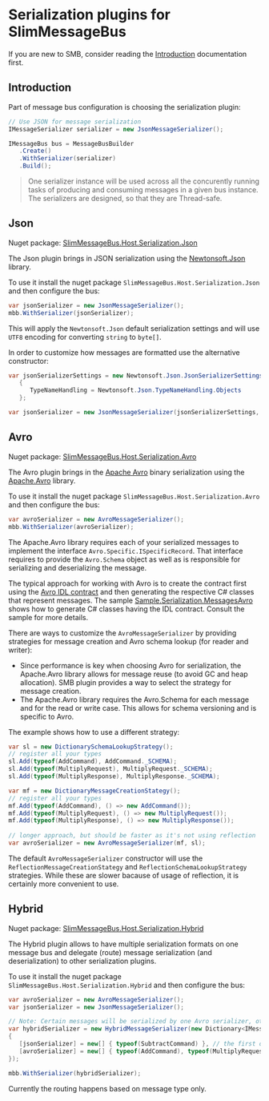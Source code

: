 # Serialization plugins for SlimMessageBus

If you are new to SMB, consider reading the [Introduction](intro.md) documentation first.

## Introduction

Part of message bus configuration is choosing the serialization plugin:

```cs
// Use JSON for message serialization
IMessageSerializer serializer = new JsonMessageSerializer();

IMessageBus bus = MessageBusBuilder
   .Create()
   .WithSerializer(serializer)
   .Build();
```

> One serializer instance will be used across all the concurently running tasks of producing and consuming messages in a given bus instance. The serializers are designed, so that they are Thread-safe.

## Json

Nuget package: [SlimMessageBus.Host.Serialization.Json](https://www.nuget.org/packages/SlimMessageBus.Host.Serialization.Json)

The Json plugin brings in JSON serialization using the [Newtonsoft.Json](https://www.nuget.org/packages/Newtonsoft.Json) library.

To use it install the nuget package `SlimMessageBus.Host.Serialization.Json` and then configure the bus:

```cs
var jsonSerializer = new JsonMessageSerializer();
mbb.WithSerializer(jsonSerializer);
```

This will apply the `Newtonsoft.Json` default serialization settings and will use `UTF8` encoding for converting `string` to `byte[]`. 

In order to customize how messages are formatted use the alternative constructor:

```cs
var jsonSerializerSettings = new Newtonsoft.Json.JsonSerializerSettings
   {
      TypeNameHandling = Newtonsoft.Json.TypeNameHandling.Objects
   };

var jsonSerializer = new JsonMessageSerializer(jsonSerializerSettings, Encoding.UTF8)
```

## Avro

Nuget package: [SlimMessageBus.Host.Serialization.Avro](https://www.nuget.org/packages/SlimMessageBus.Host.Serialization.Avro)

The Avro plugin brings in the [Apache Avro](https://avro.apache.org/) binary serialization using the [Apache.Avro](https://www.nuget.org/packages/Apache.Avro/) library.

To use it install the nuget package `SlimMessageBus.Host.Serialization.Avro` and then configure the bus:

```cs
var avroSerializer = new AvroMessageSerializer();
mbb.WithSerializer(avroSerializer);
```

The Apache.Avro library requires each of your serialized messages to implement the interface `Avro.Specific.ISpecificRecord`. That interface requires to provide the `Avro.Schema` object as well as is responsible for serializing and deserializing the message.

The typical approach for working with Avro is to create the contract first using the [Avro IDL contract](https://avro.apache.org/docs/current/idl.html) and then generating the respective C# classes that represent messages. The sample [Sample.Serialization.MessagesAvro](../src/Samples/Sample.Serialization.MessagesAvro) shows how to generate C# classes having the IDL contract. Consult the sample for more details. 

There are ways to customize the `AvroMessageSerializer` by providing strategies for message creation and Avro schema lookup (for reader and writer):
* Since performance is key when choosing Avro for serialization, the Apache.Avro library allows for message reuse (to avoid GC and heap allocation). SMB plugin provides a way to select the strategy for message creation.
* The Apache.Avro library requires the Avro.Schema for each message and for the read or write case. This allows for schema versioning and is specific to Avro.

The example shows how to use a different strategy:

```cs
var sl = new DictionarySchemaLookupStrategy();
// register all your types
sl.Add(typeof(AddCommand), AddCommand._SCHEMA);
sl.Add(typeof(MultiplyRequest), MultiplyRequest._SCHEMA);
sl.Add(typeof(MultiplyResponse), MultiplyResponse._SCHEMA);

var mf = new DictionaryMessageCreationStategy();
// register all your types
mf.Add(typeof(AddCommand), () => new AddCommand());
mf.Add(typeof(MultiplyRequest), () => new MultiplyRequest());
mf.Add(typeof(MultiplyResponse), () => new MultiplyResponse());
   
// longer approach, but should be faster as it's not using reflection
var avroSerializer = new AvroMessageSerializer(mf, sl);
```

The default `AvroMessageSerializer` constructor will use the `ReflectionMessageCreationStategy` and `ReflectionSchemaLookupStrategy` strategies. While these are slower bacause of usage of reflection, it is certainly more convenient to use.

## Hybrid

Nuget package: [SlimMessageBus.Host.Serialization.Hybrid](https://www.nuget.org/packages/SlimMessageBus.Host.Serialization.Hybrid)

The Hybrid plugin allows to have multiple serialization formats on one message bus and delegate (route) message serialization (and deserialization) to other serialization plugins.

To use it install the nuget package `SlimMessageBus.Host.Serialization.Hybrid` and then configure the bus:

```cs
var avroSerializer = new AvroMessageSerializer();
var jsonSerializer = new JsonMessageSerializer();

// Note: Certain messages will be serialized by one Avro serializer, other using the Json serializer
var hybridSerializer = new HybridMessageSerializer(new Dictionary<IMessageSerializer, Type[]>
{
   [jsonSerializer] = new[] { typeof(SubtractCommand) }, // the first one will be the default serializer, no need to declare types here
   [avroSerializer] = new[] { typeof(AddCommand), typeof(MultiplyRequest), typeof(MultiplyResponse) },
});

mbb.WithSerializer(hybridSerializer);
```

Currently the routing happens based on message type only.
